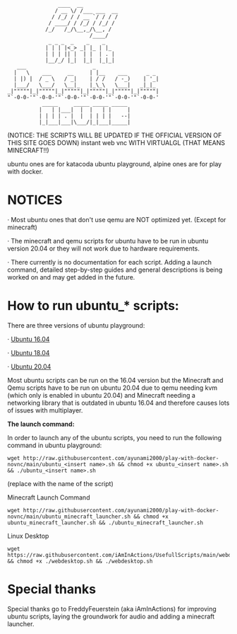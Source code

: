 ```
                ____  __           
               / __ \/ /___ ___  __
              / /_/ / / __ `/ / / /
             / ____/ / /_/ / /_/ / 
            /_/   /_/\__,_/\__, /  
                          /____/  
             _ _ _  _    _    _   
            | | | |<_> _| |_ | |_ 
            | | | || |  | |  | . |
            |__/_/ |_|  |_|  |_|_|
   ___                     _                     
  |   \    ___     __     | |__    ___      _ _  
  | |) |  / _ \   / _|    | / /   / -_)    | '_| 
  |___/   \___/   \__|_   |_\_\   \___|   _|_|_  
_|"""""|_|"""""|_|"""""|_|"""""|_|"""""|_|"""""| 
"`-0-0-'"`-0-0-'"`-0-0-'"`-0-0-'"`-0-0-'"`-0-0-'
           _____     _____ _____ _____ 
          |   | |___|  |  |   | |     |
          | | | | . |  |  | | | |   --|
          |_|___|___|\___/|_|___|_____|

```
(NOTICE: THE SCRIPTS WILL BE UPDATED IF THE OFFICIAL VERSION OF THIS SITE GOES DOWN)
instant web vnc WITH VIRTUALGL (THAT MEANS MINECRAFT!!)

ubuntu ones are for katacoda ubuntu playground, alpine ones are for play with docker.


# NOTICES
· Most ubuntu ones that don't use qemu are NOT optimized yet. (Except for minecraft)

· The minecraft and qemu scripts for ubuntu have to be run in ubuntu version 20.04 or they will not work due to hardware requirements.

· There currently is no documentation for each script. Adding a launch command, detailed step-by-step guides and general descriptions is being worked on and may get added in the future.

# How to run ubuntu_* scripts:

There are three versions of ubuntu playground:

· [Ubuntu 16.04](https://www.katacoda.com/courses/ubuntu/playground)

· [Ubuntu 18.04](https://www.katacoda.com/courses/ubuntu/playground1804)

· [Ubuntu 20.04](https://www.katacoda.com/courses/ubuntu/playground2004)


Most ubuntu scripts can be run on the 16.04 version but the Minecraft and Qemu scripts have to be run on ubuntu 20.04 due to qemu needing kvm (which only is enabled in ubuntu 20.04) and Minecraft needing a networking library that is outdated in ubuntu 16.04 and therefore causes lots of issues with multiplayer.

**The launch command:**

In order to launch any of the ubuntu scripts, you need to run the following command in ubuntu playground:

```
wget http://raw.githubusercontent.com/ayunami2000/play-with-docker-novnc/main/ubuntu_<insert name>.sh && chmod +x ubuntu_<insert name>.sh && ./ubuntu_<insert name>.sh
```
(replace <insert name> with the name of the script)

Minecraft Launch Command
```
wget http://raw.githubusercontent.com/ayunami2000/play-with-docker-novnc/main/ubuntu_minecraft_launcher.sh && chmod +x ubuntu_minecraft_launcher.sh && ./ubuntu_minecraft_launcher.sh
```

Linux Desktop
```
wget https://raw.githubusercontent.com/iAmInActions/UsefullScripts/main/webdesktop.sh && chmod +x ./webdesktop.sh && ./webdesktop.sh
```
# Special thanks
Special thanks go to FreddyFeuerstein (aka iAmInActions) for improving ubuntu scripts, laying the groundwork for audio and adding a minecraft launcher.
